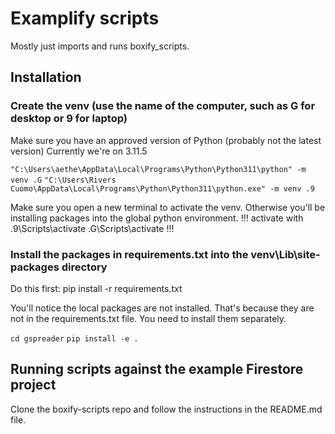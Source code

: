 # Examplify scripts

Mostly just imports and runs boxify_scripts.

## Installation

### Create the venv (use the name of the computer, such as G for desktop or 9 for laptop)

Make sure you have an approved version of Python (probably not the latest version)
Currently we're on 3.11.5

`"C:\Users\aethe\AppData\Local\Programs\Python\Python311\python" -m venv .G`
`"C:\Users\Rivers Cuomo\AppData\Local\Programs\Python\Python311\python.exe" -m venv .9`

Make sure you open a new terminal to activate the venv. Otherwise you'll be installing packages into the global python environment.
!!! activate with .9\Scripts\activate .G\Scripts\activate !!!

### Install the packages in requirements.txt into the venv\Lib\site-packages directory

Do this first:
pip install -r requirements.txt

You'll notice the local packages are not installed. That's because they are not in the requirements.txt file. You need to install them separately.

`cd gspreader`
`pip install -e .`

## Running scripts against the example Firestore project

Clone the boxify-scripts repo and follow the instructions in the README.md file.
